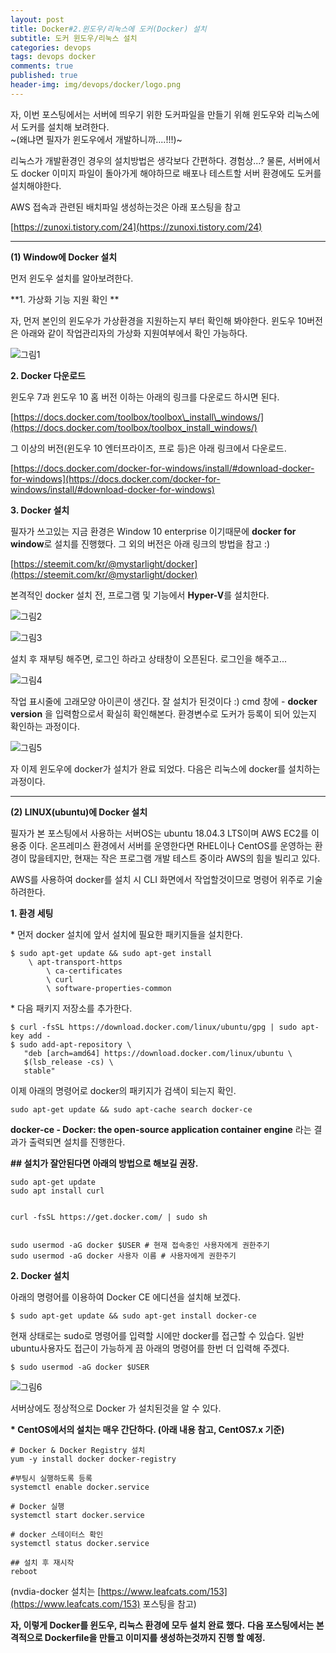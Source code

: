 ```yaml
---
layout: post
title: Docker#2.윈도우/리눅스에 도커(Docker) 설치
subtitle: 도커 윈도우/리눅스 설치
categories: devops
tags: devops docker
comments: true
published: true
header-img: img/devops/docker/logo.png
---
```


자, 이번 포스팅에서는 서버에 띄우기 위한 도커파일을 만들기 위해 윈도우와 리눅스에서 도커를 설치해 보려한다.   
~(왜냐면 필자가 윈도우에서 개발하니까....!!!)~

리눅스가 개발환경인 경우의 설치방법은 생각보다 간편하다. 경험상...? 물론, 서버에서도 docker 이미지 파일이 돌아가게 해야하므로 배포나 테스트할 서버 환경에도 도커를 설치해야한다.

AWS 접속과 관련된 배치파일 생성하는것은 아래 포스팅을 참고

[https://zunoxi.tistory.com/24](https://zunoxi.tistory.com/24)


---

**(1) Window에 Docker 설치**

먼저 윈도우 설치를 알아보려한다.

**1\. 가상화 기능 지원 확인 **

자, 먼저 본인의 윈도우가 가상환경을 지원하는지 부터 확인해 봐야한다. 윈도우 10버전은 아래와 같이 작업관리자의 가상화 지원여부에서 확인 가능하다.

![그림1](https://zunoxi.github.io/assets/img/devops/docker/install/1.png)

**2\. Docker 다운로드**

윈도우 7과 윈도우 10 홈 버전 이하는 아래의 링크를 다운로드 하시면 된다.

[https://docs.docker.com/toolbox/toolbox\_install\_windows/](https://docs.docker.com/toolbox/toolbox_install_windows/)


그 이상의 버전(윈도우 10 엔터프라이즈, 프로 등)은 아래 링크에서 다운로드.

[https://docs.docker.com/docker-for-windows/install/#download-docker-for-windows](https://docs.docker.com/docker-for-windows/install/#download-docker-for-windows)


**3\. Docker 설치**

필자가 쓰고있는 지금 환경은 Window 10 enterprise 이기때문에 **docker for window**로 설치를 진행했다. 그 외의 버전은 아래 링크의 방법을 참고 :)

[https://steemit.com/kr/@mystarlight/docker](https://steemit.com/kr/@mystarlight/docker)



본격적인 docker 설치 전, 프로그램 및 기능에서 **Hyper-V**를 설치한다.

![그림2](https://zunoxi.github.io/assets/img/devops/docker/install/2.png)

![그림3](https://zunoxi.github.io/assets/img/devops/docker/install/3.png)


설치 후 재부팅 해주면, 로그인 하라고 상태창이 오픈된다. 로그인을 해주고...

![그림4](https://zunoxi.github.io/assets/img/devops/docker/install/4.png)


작업 표시줄에 고래모양 아이콘이 생긴다. 잘 설치가 된것이다 :) cmd 창에 - **docker version** 을 입력함으로서 확실히 확인해본다. 환경변수로 도커가 등록이 되어 있는지 확인하는 과정이다.

![그림5](https://zunoxi.github.io/assets/img/devops/docker/install/5.png)

자 이제 윈도우에 docker가 설치가 완료 되었다. 다음은 리눅스에 docker를 설치하는 과정이다.

---

**(2) LINUX(ubuntu)에 Docker 설치**

필자가 본 포스팅에서 사용하는 서버OS는 ubuntu 18.04.3 LTS이며 AWS EC2를 이용중 이다. 온프레미스 환경에서 서버를 운영한다면 RHEL이나 CentOS를 운영하는 환경이 많을테지만, 현재는 작은 프로그램 개발 테스트 중이라 AWS의 힘을 빌리고 있다.

AWS를 사용하여 docker를 설치 시 CLI 화면에서 작업할것이므로 명령어 위주로 기술 하려한다.

**1\. 환경 세팅**

\* 먼저 docker 설치에 앞서 설치에 필요한 패키지들을 설치한다.

```
$ sudo apt-get update && sudo apt-get install 
	\ apt-transport-https 
        \ ca-certificates 
        \ curl 
        \ software-properties-common
```

\* 다음 패키지 저장소를 추가한다.

```
$ curl -fsSL https://download.docker.com/linux/ubuntu/gpg | sudo apt-key add -
$ sudo add-apt-repository \
   "deb [arch=amd64] https://download.docker.com/linux/ubuntu \
   $(lsb_release -cs) \
   stable"
```

이제 아래의 명령어로 docker의 패키지가 검색이 되는지 확인.

```
sudo apt-get update && sudo apt-cache search docker-ce
```

**docker-ce - Docker: the open-source application container engine** 라는 결과가 출력되면 설치를 진행한다.

**\## 설치가 잘안된다면 아래의 방법으로 해보길 권장.**

```
sudo apt-get update
sudo apt install curl


curl -fsSL https://get.docker.com/ | sudo sh


sudo usermod -aG docker $USER # 현재 접속중인 사용자에게 권한주기
sudo usermod -aG docker 사용자 이름 # 사용자에게 권한주기

```

**2\. Docker 설치**

아래의 명령어를 이용하여 Docker CE 에디션을 설치해 보겠다.

```
$ sudo apt-get update && sudo apt-get install docker-ce
```

현재 상태로는 sudo로 명령어를 입력할 시에만 docker를 접근할 수 있습다. 일반 ubuntu사용자도 접근이 가능하게 끔 아래의 명령어를 한번 더 입력해 주겠다.

```
$ sudo usermod -aG docker $USER
```

![그림6](https://zunoxi.github.io/assets/img/devops/docker/install/6.png)

서버상에도 정상적으로 Docker 가 설치된것을 알 수 있다.

**\* CentOS에서의 설치는 매우 간단하다. (아래 내용 참고, CentOS7.x 기준)**

```
# Docker & Docker Registry 설치
yum -y install docker docker-registry

#부팅시 실행하도록 등록
systemctl enable docker.service

# Docker 실행
systemctl start docker.service

# docker 스테이터스 확인
systemctl status docker.service

## 설치 후 재시작
reboot
```

(nvdia-docker 설치는 [https://www.leafcats.com/153](https://www.leafcats.com/153) 포스팅을 참고)

**자, 이렇게 Docker를 윈도우, 리눅스 환경에 모두 설치 완료 했다.** **다음 포스팅에서는 본격적으로 Dockerfile을 만들고 이미지를 생성하는것까지 진행 할 예정.**
